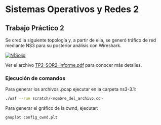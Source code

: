 # Sistemas Operativos y Redes 2
## Trabajo Práctico 2


Se creó la siguiente topología y, a partir de ella, se generó tráfico de red mediante NS3 para su posterior análisis con Wireshark.

[![N|Solid](https://i.ibb.co/KGPxtYf/Topologia-Informe.jpg)](https://i.ibb.co/KGPxtYf/Topologia-Informe.jpg)


Ver el archivo [TP2-SOR2-Informe.pdf](https://github.com/nicolas-palacio/sor2-tp2-ungs/blob/main/TP2-SOR2-Informe.pdf "informe completo") para conocer más detalles.

### Ejecución de comandos

Para generar los archivos .pcap ejecutar en la carpeta ns3-3.1:
```sh
./waf --run scratch/<nombre_del_archivo.cc>
```
Para generar el gráfico de la cwnd, ejecutar:
```sh
gnuplot config_cwnd.plt
```




